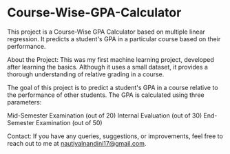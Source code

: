 # Course-Wise-GPA-Calculator
This project is a Course-Wise GPA Calculator based on multiple linear regression. It predicts a student's GPA in a particular course based on their performance.

About the Project:
This was my first machine learning project, developed after learning the basics. Although it uses a small dataset, it provides a thorough understanding of relative grading in a course.

The goal of this project is to predict a student's GPA in a course relative to the performance of other students. The GPA is calculated using three parameters:

Mid-Semester Examination (out of 20)
Internal Evaluation (out of 30)
End-Semester Examination (out of 50)

Contact:
If you have any queries, suggestions, or improvements, feel free to reach out to me at nautiyalnandini17@gmail.com.
